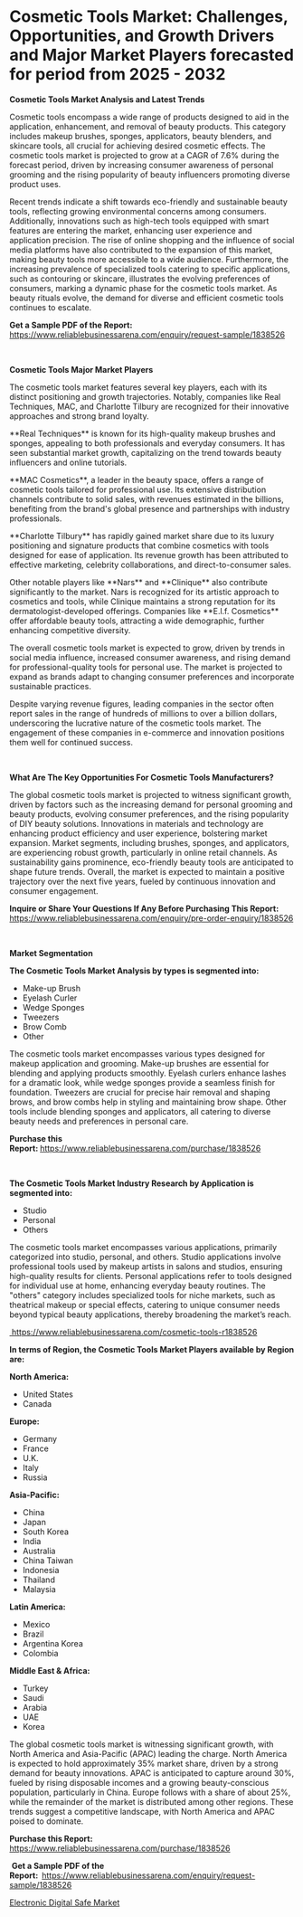 <p><h1>Cosmetic Tools Market: Challenges, Opportunities, and Growth Drivers and Major Market Players forecasted for period from 2025 - 2032</h1></p><p><strong>Cosmetic Tools Market Analysis and Latest Trends</strong></p>
<p><p>Cosmetic tools encompass a wide range of products designed to aid in the application, enhancement, and removal of beauty products. This category includes makeup brushes, sponges, applicators, beauty blenders, and skincare tools, all crucial for achieving desired cosmetic effects. The cosmetic tools market is projected to grow at a CAGR of 7.6% during the forecast period, driven by increasing consumer awareness of personal grooming and the rising popularity of beauty influencers promoting diverse product uses.</p><p>Recent trends indicate a shift towards eco-friendly and sustainable beauty tools, reflecting growing environmental concerns among consumers. Additionally, innovations such as high-tech tools equipped with smart features are entering the market, enhancing user experience and application precision. The rise of online shopping and the influence of social media platforms have also contributed to the expansion of this market, making beauty tools more accessible to a wide audience. Furthermore, the increasing prevalence of specialized tools catering to specific applications, such as contouring or skincare, illustrates the evolving preferences of consumers, marking a dynamic phase for the cosmetic tools market. As beauty rituals evolve, the demand for diverse and efficient cosmetic tools continues to escalate.</p></p>
<p><strong>Get a Sample PDF of the Report:&nbsp;</strong> <a href="https://www.reliablebusinessarena.com/enquiry/request-sample/1838526?utm_campaign=2039&utm_medium=2&utm_source=Github&utm_content=ia&utm_term=07022025&utm_id=cosmetic-tools">https://www.reliablebusinessarena.com/enquiry/request-sample/1838526</a></p>
<p>&nbsp;</p>
<p><strong>Cosmetic Tools Major Market Players</strong></p>
<p><p>The cosmetic tools market features several key players, each with its distinct positioning and growth trajectories. Notably, companies like Real Techniques, MAC, and Charlotte Tilbury are recognized for their innovative approaches and strong brand loyalty. </p><p>**Real Techniques** is known for its high-quality makeup brushes and sponges, appealing to both professionals and everyday consumers. It has seen substantial market growth, capitalizing on the trend towards beauty influencers and online tutorials. </p><p>**MAC Cosmetics**, a leader in the beauty space, offers a range of cosmetic tools tailored for professional use. Its extensive distribution channels contribute to solid sales, with revenues estimated in the billions, benefiting from the brand's global presence and partnerships with industry professionals.</p><p>**Charlotte Tilbury** has rapidly gained market share due to its luxury positioning and signature products that combine cosmetics with tools designed for ease of application. Its revenue growth has been attributed to effective marketing, celebrity collaborations, and direct-to-consumer sales.</p><p>Other notable players like **Nars** and **Clinique** also contribute significantly to the market. Nars is recognized for its artistic approach to cosmetics and tools, while Clinique maintains a strong reputation for its dermatologist-developed offerings. Companies like **E.l.f. Cosmetics** offer affordable beauty tools, attracting a wide demographic, further enhancing competitive diversity.</p><p>The overall cosmetic tools market is expected to grow, driven by trends in social media influence, increased consumer awareness, and rising demand for professional-quality tools for personal use. The market is projected to expand as brands adapt to changing consumer preferences and incorporate sustainable practices.</p><p>Despite varying revenue figures, leading companies in the sector often report sales in the range of hundreds of millions to over a billion dollars, underscoring the lucrative nature of the cosmetic tools market. The engagement of these companies in e-commerce and innovation positions them well for continued success.</p></p>
<p>&nbsp;</p>
<p><strong>What Are The Key Opportunities For Cosmetic Tools Manufacturers?</strong></p>
<p><p>The global cosmetic tools market is projected to witness significant growth, driven by factors such as the increasing demand for personal grooming and beauty products, evolving consumer preferences, and the rising popularity of DIY beauty solutions. Innovations in materials and technology are enhancing product efficiency and user experience, bolstering market expansion. Market segments, including brushes, sponges, and applicators, are experiencing robust growth, particularly in online retail channels. As sustainability gains prominence, eco-friendly beauty tools are anticipated to shape future trends. Overall, the market is expected to maintain a positive trajectory over the next five years, fueled by continuous innovation and consumer engagement.</p></p>
<p><strong>Inquire or Share Your Questions If Any Before Purchasing This Report:</strong> <a href="https://www.reliablebusinessarena.com/enquiry/pre-order-enquiry/1838526?utm_campaign=2039&utm_medium=2&utm_source=Github&utm_content=ia&utm_term=07022025&utm_id=cosmetic-tools">https://www.reliablebusinessarena.com/enquiry/pre-order-enquiry/1838526</a></p>
<p>&nbsp;</p>
<p><strong>Market Segmentation</strong></p>
<p><strong>The Cosmetic Tools Market Analysis by types is segmented into:</strong></p>
<p><ul><li>Make-up Brush</li><li>Eyelash Curler</li><li>Wedge Sponges</li><li>Tweezers</li><li>Brow Comb</li><li>Other</li></ul></p>
<p><p>The cosmetic tools market encompasses various types designed for makeup application and grooming. Make-up brushes are essential for blending and applying products smoothly. Eyelash curlers enhance lashes for a dramatic look, while wedge sponges provide a seamless finish for foundation. Tweezers are crucial for precise hair removal and shaping brows, and brow combs help in styling and maintaining brow shape. Other tools include blending sponges and applicators, all catering to diverse beauty needs and preferences in personal care.</p></p>
<p><strong>Purchase this Report:&nbsp;</strong><a href="https://www.reliablebusinessarena.com/purchase/1838526?utm_campaign=2039&utm_medium=2&utm_source=Github&utm_content=ia&utm_term=07022025&utm_id=cosmetic-tools">https://www.reliablebusinessarena.com/purchase/1838526</a></p>
<p>&nbsp;</p>
<p><strong>The Cosmetic Tools Market Industry Research by Application is segmented into:</strong></p>
<p><ul><li>Studio</li><li>Personal</li><li>Others</li></ul></p>
<p><p>The cosmetic tools market encompasses various applications, primarily categorized into studio, personal, and others. Studio applications involve professional tools used by makeup artists in salons and studios, ensuring high-quality results for clients. Personal applications refer to tools designed for individual use at home, enhancing everyday beauty routines. The "others" category includes specialized tools for niche markets, such as theatrical makeup or special effects, catering to unique consumer needs beyond typical beauty applications, thereby broadening the market’s reach.</p></p>
<p><a href="https://www.reliablebusinessarena.com/cosmetic-tools-r1838526?utm_campaign=2039&utm_medium=2&utm_source=Github&utm_content=ia&utm_term=07022025&utm_id=cosmetic-tools">&nbsp;https://www.reliablebusinessarena.com/cosmetic-tools-r1838526</a></p>
<p><strong>In terms of Region, the Cosmetic Tools Market Players available by Region are:</strong></p>
<p>
    <p> <strong> North America: </strong>
        <ul>
            <li>United States</li>
            <li>Canada</li>
        </ul>
        </p> 
    <p> <strong> Europe: </strong>
        <ul>
            <li>Germany</li>
            <li>France</li>
            <li>U.K.</li>
            <li>Italy</li>
            <li>Russia</li>
        </ul>
        </p> 
    <p> <strong> Asia-Pacific: </strong>
        <ul>
            <li>China</li>
            <li>Japan</li>
            <li>South Korea</li>
            <li>India</li>
            <li>Australia</li>
            <li>China Taiwan</li>
            <li>Indonesia</li>
            <li>Thailand</li>
            <li>Malaysia</li>
        </ul>
        </p> 
    <p> <strong> Latin America: </strong>
        <ul>
            <li>Mexico</li>
            <li>Brazil</li>
            <li>Argentina Korea</li>
            <li>Colombia</li>
        </ul>
        </p> 
    <p> <strong> Middle East & Africa: </strong>
        <ul>
            <li>Turkey</li>
            <li>Saudi</li>
            <li>Arabia</li>
            <li>UAE</li>
            <li>Korea</li>
        </ul>
    </p>
    </p>
<p><p>The global cosmetic tools market is witnessing significant growth, with North America and Asia-Pacific (APAC) leading the charge. North America is expected to hold approximately 35% market share, driven by a strong demand for beauty innovations. APAC is anticipated to capture around 30%, fueled by rising disposable incomes and a growing beauty-conscious population, particularly in China. Europe follows with a share of about 25%, while the remainder of the market is distributed among other regions. These trends suggest a competitive landscape, with North America and APAC poised to dominate.</p></p>
<p><strong>Purchase this Report: </strong><a href="https://www.reliablebusinessarena.com/purchase/1838526?utm_campaign=2039&utm_medium=2&utm_source=Github&utm_content=ia&utm_term=07022025&utm_id=cosmetic-tools">https://www.reliablebusinessarena.com/purchase/1838526</a></p>
<p>&nbsp;<strong>Get a Sample PDF of the Report:&nbsp;&nbsp;</strong><a href="https://www.reliablebusinessarena.com/enquiry/request-sample/1838526?utm_campaign=2039&utm_medium=2&utm_source=Github&utm_content=ia&utm_term=07022025&utm_id=cosmetic-tools">https://www.reliablebusinessarena.com/enquiry/request-sample/1838526</a></p>
<p><strong></strong></p>
<p><p><a href="https://github.com/SamiaChowdhury801/Market-Research-Report-List-1/blob/main/electronic-digital-safe-market.md?utm_campaign=2039&utm_medium=2&utm_source=Github&utm_content=ia&utm_term=07022025&utm_id=cosmetic-tools">Electronic Digital Safe Market</a></p></p>